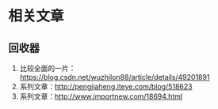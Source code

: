 # 相关文章

## 回收器
1. 比较全面的一片： https://blog.csdn.net/wuzhilon88/article/details/49201891
2. 系列文章：http://pengjiaheng.iteye.com/blog/518623
3. 系列文章：http://www.importnew.com/18694.html
